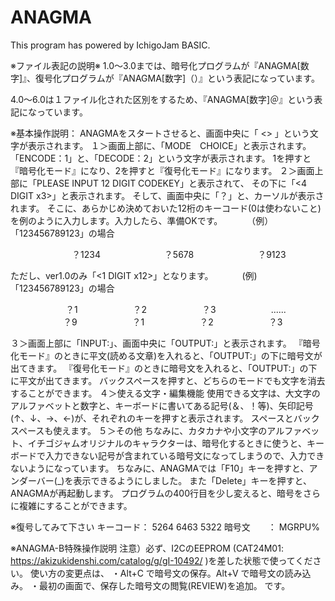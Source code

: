 # ANAGMA
This program has powered by IchigoJam BASIC.

※ファイル表記の説明※
1.0～3.0までは、暗号化プログラムが『ANAGMA[数字]』、復号化プログラムが『ANAGMA[数字]（）』という表記になっています。

4.0～6.0は１ファイル化された区別をするため、『ANAGMA[数字]＠』という表記になっています。


※基本操作説明：
ANAGMAをスタートさせると、画面中央に「 <<ANAGMA>> 」という文字が表示されます。
１＞画面上部に、「MODE　CHOICE」と表示されます。
「ENCODE：1」と、「DECODE：2」という文字が表示されます。
1を押すと『暗号化モード』になり、2を押すと『復号化モード』になります。
２＞画面上部に「PLEASE INPUT 12 DIGIT CODEKEY」と表示されて、
その下に「<4 DIGIT x3>」と表示されます。
そして、画面中央に「？」と、カーソルが表示されます。
そこに、あらかじめ決めておいた12桁のキーコード(0は使わないこと)を例のように入力します。入力したら、準備OKです。
　　　（例）「123456789123」の場合

　　　　　　　？1234
　　　　　　　？5678
　　　　　　　？9123

 ただし、ver1.0のみ「<1 DIGIT x12>」となります。
 　　　(例) 「123456789123」の場合

 　　　　　　 ？1
  　　　　　　？2
  　　　　　　？3
  　　　　　　......
  　　　　　　？9
  　　　　　　？1
  　　　　　　？2
  　　　　　　？3

３＞画面上部に「INPUT:」、画面中央に「OUTPUT:」と表示されます。
『暗号化モード』のときに平文(読める文章)を入れると、「OUTPUT:」の下に暗号文が出てきます。
『復号化モード』のときに暗号文を入れると、「OUTPUT:」の下に平文が出てきます。
バックスペースを押すと、どちらのモードでも文字を消去することができます。
４＞使える文字・編集機能
使用できる文字は、大文字のアルファベットと数字と、キーボードに書いてある記号(＆、！等)、矢印記号(↑、↓、→、←)が、それぞれのキーを押すと表示されます。
スペースとバックスペースも使えます。
５＞その他
ちなみに、カタカナや小文字のアルファベット、イチゴジャムオリジナルのキャラクターは、暗号化するときに使うと、キーボードで入力できない記号が含まれている暗号文になってしまうので、入力できないようになっています。
ちなみに、ANAGMAでは「F10」キーを押すと、アンダーバー(_)を表示できるようにしました。
また「Delete」キーを押すと、ANAGMAが再起動します。
プログラムの400行目を少し変えると、暗号をさらに複雑にすることができます。

※復号してみて下さい
キーコード： 5264 6463 5322
暗号文　　： MGRPU%
 

※ANAGMA-B特殊操作説明
注意）必ず、I2CのEEPROM (CAT24M01: https://akizukidenshi.com/catalog/g/gI-10492/ )を差した状態で使ってください。
使い方の変更点は、
・Alt+C で暗号文の保存。Alt+V で暗号文の読み込み。
・最初の画面で、保存した暗号文の閲覧(REVIEW)を追加。
です。
